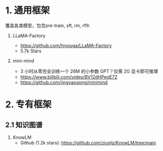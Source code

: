 # 1. 通用框架
覆盖各类模型，包含pre-train, sft, rm, rflh

1. LLaMA-Factory
   - https://github.com/hiyouga/LLaMA-Factory
   - 5.7k Stars

2. mini-mind
   - 3 小时从零完全训练一个 26M 的小参数 GPT？仅需 2G 显卡即可推理
   - https://www.bilibili.com/video/BV12dHPeqE72
   - https://github.com/jingyaogong/minimind

# 2. 专有框架

## 2.1 知识图谱

1. KnowLM
   - Github (1.2k stars): https://github.com/zjunlp/KnowLM/tree/main